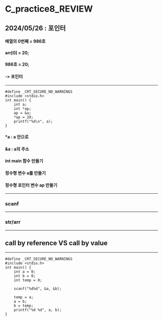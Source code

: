 # C_practice8_REVIEW
## 2024/05/26 : 포인터

#### 배열의 0번째 = 986호
#### arr[0] = 20;
#### 986호 = 20;
#### -> 포인터
---------
    #define _CRT_SECURE_NO_WARNINGS
    #include <stdio.h>
    int main() {
    	int a;
    	int *ap;
    	ap = &a;
    	*ap = 20;
    	printf("%d\n", a);
    }
#### *a : a 안으로
#### &a : a의 주소
#### int main 함수 만들기
#### 정수형 변수 a를 만들기
#### 정수형 포인터 변수 ap 만들기
---------
### scanf
---------
### str/arr
---------
## call by reference VS call by value
---------
    #define _CRT_SECURE_NO_WARNINGS
    #include <stdio.h>
    int main() {
        int a = 0;
        int b = 0;
        int temp = 0;
    
        scanf("%d%d", &a, &b);
    
        temp = a;
        a = b;
        b = temp;
        printf("%d %d", a, b);
    }
